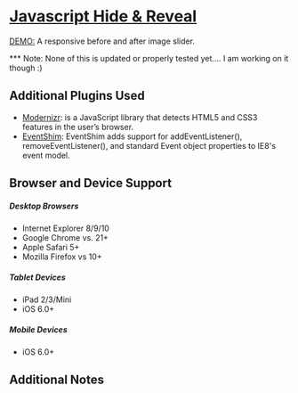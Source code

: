 # [Javascript Hide & Reveal](http://sandbox.visualmarvel.com/Javascript/Hide_and_Reveal)

[DEMO:](http://sandbox.visualmarvel.com/Javascript/Hide_and_Reveal) A responsive before and after image slider.

*** Note: None of this is updated or properly tested yet.... I am working on it though :)

## Additional Plugins Used
* [Modernizr](http://modernizr.com/): is a JavaScript library that detects HTML5 and CSS3 features in the user’s browser.
* [EventShim](https://github.com/jwmcpeak/EventShim): EventShim adds support for addEventListener(), removeEventListener(), and standard Event object properties to IE8's event model.

## Browser and Device Support

##### Desktop Browsers
* Internet Explorer 8/9/10
* Google Chrome vs. 21+
* Apple Safari 5+
* Mozilla Firefox vs 10+

##### Tablet Devices
* iPad 2/3/Mini
* iOS 6.0+

##### Mobile Devices
* iOS 6.0+

## Additional Notes

